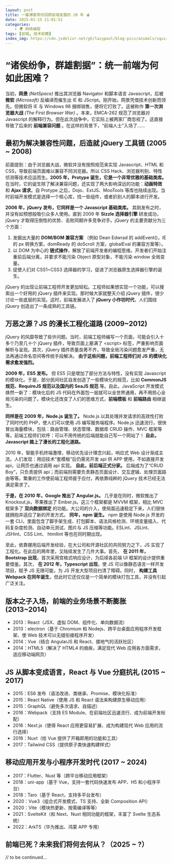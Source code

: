 ```yaml
---
layout: post
title: 一篇博客带你回顾前端发展的 20 年 🫕
date: 2025-01-15 21:01:51
categories:
    - 🌍️ 网络编程
tags: [前端, 技术前瞻]
index_img: https://cdn.jsdelivr.net/gh/lazypool/blog-pics/animals/squirrel.png
---
```


# “诸侯纷争，群雄割据”：统一前端为何如此困难？

当初，**网景** _(NetSpace)_ 推出其浏览器 Navigator 和脚本语言 Javascript，后被 **微软** _(Microsoft)_ 反编译而催生出 IE 和 JScript。刚开始，网景凭借技术创新而领先。但微软将 IE 与 Windows 98 捆绑销售，便将它打败了。这被称作 **第一次浏览器大战** _(The First Browser War)_ 。本来，EMCA-262 规范了浏览器对 Javascript 的解释行为。但在此次战争中，它实际上被两家厂商忽视了。这直接导致了后来的 **前端兼容问题** 。在这样的背景下，“前端人士”入场了……

## 最初为解决兼容性问题，后造就 jQuery 工具链 (2005 ~ 2008)

前面提到：由于浏览器大战，微软并没有按照规范来实现 Javascript、HTML 和 CSS，导致前端页面难以兼容不同浏览器。所以 CSS Hack、浏览器判别、特性侦测等技术应运而生。**2005 年，Protype 诞生，它是一个非常优雅的基础类库。** 在当时，它的诞生除了解决兼容问题，还实现了两大影响深远的功能：**动画特效** 和 **Ajax 请求**。自 Protype 之后，Dojo、ExtJS、MooTools 等库也陆续出现。当时前端开发模式是选择一个核心库，找一些组件，或者扒别人的脚本进行开发。

**2006 年，jQuery 发布，它同样是一个 Javascript 基础类库。** 其刚发布之时，并没有如预想般吸引众多人使用。直到 2009 年 **Sizzle 选择器引擎** 研发成功，jQuery 才取得压倒性的优势、击败同期许多竞争对手。jQuery 的主要贡献分为三个方面：

1. 发掘出大量的 **DOM/BOM 兼容方案** （例如 Dean Edwrad 的 addEvent()，IE 的 px 转换方案，domReady 的 doScroll 方案，globalEval 的兼容方案等）。
2. 以 DOM 为中心的 **链式操作**，解放了前端开发者的编程思维。开发者们开始注重前后端分离，并要求不能污染 Object 原型对象，不能污染 window 全局变量。
3. 促使人们对 CSS1~CSS3 选择器的学习，促进了浏览器原生选择器引擎的诞生。

jQuery 的出现让前端工程师开发更加轻松。工程师如果想实现一个功能，可以搜索出一个好用的 jQuery 插件来实现。那时候大家就整天介绍 jQuery 插件，很少讨论一些底层的实现。这时，前端发展进入了 **jQuery 小作坊时代**，人们围绕 jQuery 创造出了一条成熟的工具链。

## 万恶之源？JS 的漫长工程化道路 (2009~2012)

jQuery 的风靡导致了些许问题。当时，前端工程师编写一个页面，可能会引入十多个乃至几十个 jQuery 插件，导致页面上塞满了 \<script> 标签，严重影响页面解析与呈现。其次，jQuery 插件质量良莠不齐，导致全局污染问题愈发严重，无法再通过命名空间等传统手段解决。 **由于这些问题，前端工程师们对 JS 的模块化需求愈发强烈。**

**2009 年，ES5 发布。** 但 ES5 只是增加了部分方法与特性，没有实现 Javascript 的模块化。于是，部分民间社区自发创造了一些模块化的规范，比如 **CommonJS 规范、RequireJS 规范以及国内的 SeaJS 规范** 等。自此，JavaScript 开发模式焕然一新了：模块化后的 JS 代码在外面包一层就可以全世界通用，再不用担心全局污染的问题了。模块化还改变了人们的思维方式，**前端模板** 和 **前端路由** 相继诞生。

**同样是在 2009 年，Node.js 诞生了。** Node.js 以其处理并发请求的高效性打败了同时代的 PHP，使人们可以使用 JS 编写服务端程序。Node.js 迅速流行，很快冒出海量模块，包括：路由管理、状态管理、数据库 CRUD 操作、MVC 框架等等。前端工程师们欢呼：可以不用传统的后端就能自己写一个网站了！ **自此，Javascript 踏上了漫长的工程化道路。**

2010 年，智能手机终端激增，移动优先设计理念兴起，响应式 Web 设计渐成主流。人们发现：用旧技术“套模板”后仍需另开发 api 供 APP 使用，不如直接开发 api，让网页也通过调用 api 实现。 **自此，前后端正式分家。** 后端成为了“CRUD Boy”，只负责提供 api；而前端则需要负责静态页面设计、交互逻辑、处理页面路由等等。繁重的工作使前端工程师疲于应付，再依靠纯粹的 jQuery 技术已经无法满足需求了。

**于是，在 2010 年，Google 推出了 Angular.js。** 几乎是在同时，微软推出了 Knockout.js，苹果推出了 Ember.js。这三个框架都是 MVVM 框架，相比 MVC 框架多了 **双向数据绑定** 的功能。大公司的介入，使局面迅速稳定下来，人们很快就拥抱并适应了新的开发方式。 **同年，npm 诞生。** npm 是使用 Node.js 开发的一套 CLI，里面包含了脚手架生成、打包脚本、语法风格检测、环境变量插入、代码复杂度检测、自动单元测试、图片与 JS 压缩等功能。ESLint、JSLint、JSHint、CSS Lint、 htmllint 等也在同时期出现。

至此，依靠挪用后端开发经验，在大公司和开源社区的共同努力之下，JS 实现了工程化。在此后的两年里，又陆续发生了几件大事。首先， **在 2011 年，Bootstrap 出现**，首次采用宫格式响应设计，为后续各前端 UI 框架的设计提供重要借鉴。其次， **在 2012 年，Typescript 出现**，使 JS 可以像静态语言一样开发项目，赋予 JS 无限可能，为 JS 开发大型项目扫清了障碍。同时， **构建工具 Webpack 在同年诞生**，但此时它还仅仅是一个简单的模块打包工具，并没有引起广泛关注。

## 版本之子入场，前端的业务场景不断膨胀 (2013~2014)

- 2013：React（JSX、虚拟 DOM、组件化、单向数据流）
- 2013：electron（基于 Chromium 和 Nodejs、跨平台桌面应用程序开发框架、使 Web 技术可以无缝衔接程序开发）
- 2014：Vue（结合 AngularJS 和 React、接地气的活跃社区）
- 2014：HTML5（解决了 HTML4 的痼疾，满足现代 Web 应用各方面需求，适应移动端网页）

## JS 从脚本变成语言，React 与 Vue 分庭抗礼 (2015 ~ 2017)

- 2015：ES6 发布（语法改进、类继承、Promise、模块化标准）
- 2015：React Native（使用 JS 和 React 语法来构建原生移动应用）
- 2015：GraphQL（避免多次请求、自描述）
- 2016：Webpack（支持 ES Module、在前端社区迅速流行、成为前端开发标配）
- 2016：Next.js（使得 React 应用更容易扩展、成为构建现代 Web 应用的流行选择）
- 2016：Nuxt（给 Vue 提供了开箱即用的功能和工具）
- 2017：Tailwind CSS（提供原子类快速构建样式）

## 移动应用开发与小程序开发时代 (2017 ~ 2024)

- 2017：Flutter、Nust 等（跨平台移动应用框架）
- 2018：uni-app（基于 Vue，支持一套代码快速发布 APP、H5 和小程序平台）
- 2018：Taro（基于 React，支持多平台发布）
- 2020：Vue3（组合式开发模式、TS 支持、全新 Composition API）
- 2020：Vite（模块热更新、按需编译等等）
- 2021：SvelteKit（和 Next、Nuxt 相同功能的框架，丰富了 Svelte 生态系统）
- 2022：ArkTS（华为推出、鸿蒙 APP 专用）

## 前端已死？未来我们将何去何从？（2025 ~ ?）

// to be continued...

